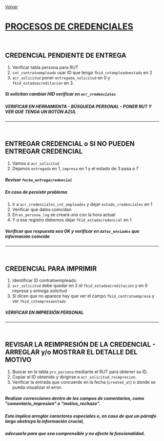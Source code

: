 <link rel="stylesheet" type="text/css" href="../styles.css">
<br>

[Volver](./codelco.md)
<br>

# <u>PROCESOS DE CREDENCIALES</u>
<br>

## CREDENCIAL PENDIENTE DE ENTREGA

1. Verificar tabla persona para RUT  
2. `cnt_contratoempleado` usar ID que tenga `fkid_cntempleadoestado` en 2  
3. `acr_solicitud` poner `entregada_solicitud` en 0 y `fkid_estadoacreditación` en 3.  

##### Si solicitan cambiar HID verificar en `acr_credenciales`  
##### VERIFICAR EN HERRAMIENTA - BÚSQUEDA PERSONAL - PONER RUT Y VER QUE TENGA UN BOTÓN AZUL

---
<br>

## ENTREGAR CREDENCIAL o SI NO PUEDEN ENTREGAR CREDENCIAL

1. Vamos a `acr_solicitud`  
2. Dejamos `entregada` en 1, `impresa` en 1 y el estado de 3 pasa a 7  
##### Revisar `fecha_entregacredencial`

##### En caso de persistir problema 
1. Ir a `acr_credenciales_cnt_empleados` y dejar `estado_credenciales` en 1  
2. Verificar que datos coincidan  
3. En `ws_persona_log` se creará uno con la hora actual  
4. Y a ese registro debemos dejar `fkid_estadocredencial` en 1  
##### Verificar que respuesta sea OK y verificar en `datos_enviados` que información coincida

---
<br>

## CREDENCIAL PARA IMPRIMIR

1. Identificar ID contratoempleado  
2. `acr_solicitud` debe quedar en 2 el `fkid_estadoacreditación` y en 0 impresa y entrega solicitud  
3. Si dicen que no aparece hay que ver el campo `fkid_contratoempresa` y ver `fkid_cntempresaestado`  
##### VERIFICAR EN IMPRESIÓN PERSONAL

---
<br>

## REVISAR LA REIMPRESIÓN DE LA CREDENCIAL - ARREGLAR y/o MOSTRAR EL DETALLE DEL MOTIVO

1. Buscar en la tabla `prs_persona` mediante el RUT para obtener su ID.  
2. Copiar el ID obtenido y dirigirse a `acr_solicitud_reimpresion`.  
3. Verificar la entrada que concuerde en la fecha (`created_at`) o donde se pueda visualizar el error.

##### Realizar correcciones dentro de los campos de comentarios, como "comentario_impresion" o "motivo_rechazo".  
##### Esto implica arreglar caracteres especiales o, en caso de que un párrafo largo obstruya la información crucial,  
##### adecuarlo para que sea comprensible y no afecte la funcionalidad.

